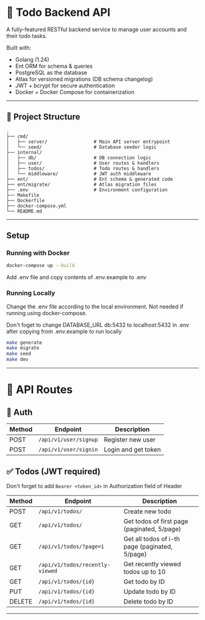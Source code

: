 # 📝 Todo Backend API

A fully-featured RESTful backend service to manage user accounts and their todo tasks.

Built with:

- Golang (1.24)
- Ent ORM for schema & queries
- PostgreSQL as the database
- Atlas for versioned migrations (DB schema changelog)
- JWT + bcrypt for secure authentication
- Docker + Docker Compose for containerization

---

## 📁 Project Structure

```
.
├── cmd/
│   ├── server/                 # Main API server entrypoint
│   └── seed/                   # Database seeder logic
├── internal/
│   ├── db/                     # DB connection logic
│   ├── user/                   # User routes & handlers
│   ├── todos/                  # Todo routes & handlers
│   └── middleware/             # JWT auth middleware
├── ent/                        # Ent schema & generated code
├── ent/migrate/                # Atlas migration files
├── .env                        # Environment configuration
├── Makefile
├── Dockerfile
├── docker-compose.yml
└── README.md
```

---

## Setup

### Running with Docker

```bash
docker-compose up --build
```

Add .env file and copy contents of .env.example to .env

### Running Locally

Change the .env file according to the local environment. Not needed if running using docker-compose.

Don't foget to change DATABASE_URL db:5432 to localhost:5432 in .env after copying from .env.example to run locally

```bash
make generate
make migrate
make seed
make dev
```

---

# 📮 API Routes

## 🔐 Auth

| Method | Endpoint              | Description         |
| ------ | --------------------- | ------------------- |
| POST   | `/api/v1/user/signup` | Register new user   |
| POST   | `/api/v1/user/signin` | Login and get token |

## ✅ Todos (JWT required)

Don't forget to add `Bearer <token_id>` in Authorization field of Header

| Method | Endpoint                        | Description                                    |
| ------ | ------------------------------- | ---------------------------------------------- |
| POST   | `/api/v1/todos/`                | Create new todo                                |
| GET    | `/api/v1/todos/`                | Get todos of first page (paginated, 5/page)    |
| GET    | `/api/v1/todos/?page=i`         | Get all todos of i-th page (paginated, 5/page) |
| GET    | `/api/v1/todos/recently-viewed` | Get recently viewed todos up to 10             |
| GET    | `/api/v1/todos/{id}`            | Get todo by ID                                 |
| PUT    | `/api/v1/todos/{id}`            | Update todo by ID                              |
| DELETE | `/api/v1/todos/{id}`            | Delete todo by ID                              |

---
